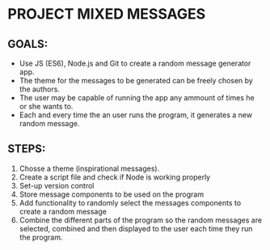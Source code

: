 # PROJECT MIXED MESSAGES

## GOALS:
- Use JS (ES6), Node.js and Git to create a random message generator app.
- The theme for the messages to be generated can be freely chosen by the authors.
- The user may be capable of running the app any ammount of times he or she wants to.
- Each and every time the an user runs the program, it generates a new random message.

## STEPS:
1. Chosse a theme (inspirational messages).
2. Create a script file and check if Node is working properly
3. Set-up version control
4. Store message components to be used on the program
5. Add functionality to randomly select the messages components to create a random message
6. Combine the different parts of the program so the random messages are selected, combined and then displayed to the user each time they run the program.